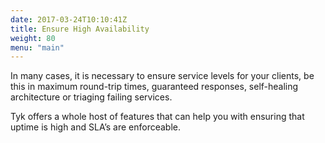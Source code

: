 ```yaml
---
date: 2017-03-24T10:10:41Z
title: Ensure High Availability
weight: 80
menu: "main"
---
```


In many cases, it is necessary to ensure service levels for your clients, be this in maximum round-trip times, guaranteed responses, self-healing architecture or triaging failing services.

Tyk offers a whole host of features that can help you with ensuring that uptime is high and SLA’s are enforceable.